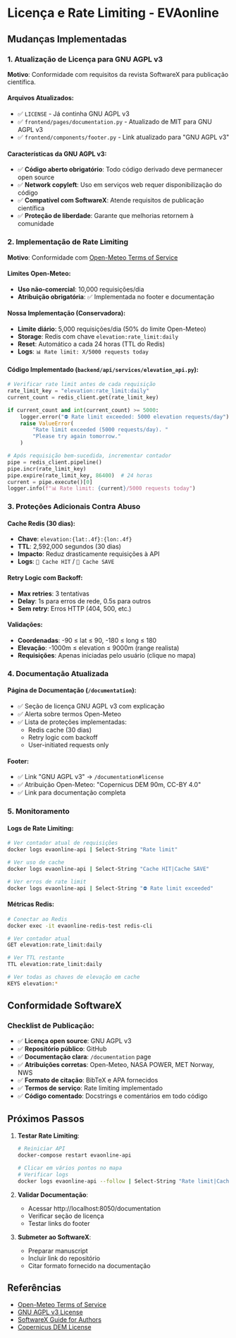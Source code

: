 # Licença e Rate Limiting - EVAonline

## Mudanças Implementadas

### 1. Atualização de Licença para GNU AGPL v3

**Motivo**: Conformidade com requisitos da revista SoftwareX para publicação científica.

#### Arquivos Atualizados:
- ✅ `LICENSE` - Já continha GNU AGPL v3
- ✅ `frontend/pages/documentation.py` - Atualizado de MIT para GNU AGPL v3
- ✅ `frontend/components/footer.py` - Link atualizado para "GNU AGPL v3"

#### Características da GNU AGPL v3:
- ✅ **Código aberto obrigatório**: Todo código derivado deve permanecer open source
- ✅ **Network copyleft**: Uso em serviços web requer disponibilização do código
- ✅ **Compatível com SoftwareX**: Atende requisitos de publicação científica
- ✅ **Proteção de liberdade**: Garante que melhorias retornem à comunidade

### 2. Implementação de Rate Limiting

**Motivo**: Conformidade com [Open-Meteo Terms of Service](https://open-meteo.com/en/terms)

#### Limites Open-Meteo:
- **Uso não-comercial**: 10,000 requisições/dia
- **Atribuição obrigatória**: ✅ Implementada no footer e documentação

#### Nossa Implementação (Conservadora):
- **Limite diário**: 5,000 requisições/dia (50% do limite Open-Meteo)
- **Storage**: Redis com chave `elevation:rate_limit:daily`
- **Reset**: Automático a cada 24 horas (TTL do Redis)
- **Logs**: `📊 Rate limit: X/5000 requests today`

#### Código Implementado (`backend/api/services/elevation_api.py`):

```python
# Verificar rate limit antes de cada requisição
rate_limit_key = "elevation:rate_limit:daily"
current_count = redis_client.get(rate_limit_key)

if current_count and int(current_count) >= 5000:
    logger.error("⛔ Rate limit exceeded: 5000 elevation requests/day")
    raise ValueError(
        "Rate limit exceeded (5000 requests/day). "
        "Please try again tomorrow."
    )

# Após requisição bem-sucedida, incrementar contador
pipe = redis_client.pipeline()
pipe.incr(rate_limit_key)
pipe.expire(rate_limit_key, 86400)  # 24 horas
current = pipe.execute()[0]
logger.info(f"📊 Rate limit: {current}/5000 requests today")
```

### 3. Proteções Adicionais Contra Abuso

#### Cache Redis (30 dias):
- **Chave**: `elevation:{lat:.4f}:{lon:.4f}`
- **TTL**: 2,592,000 segundos (30 dias)
- **Impacto**: Reduz drasticamente requisições à API
- **Logs**: `🎯 Cache HIT` / `💾 Cache SAVE`

#### Retry Logic com Backoff:
- **Max retries**: 3 tentativas
- **Delay**: 1s para erros de rede, 0.5s para outros
- **Sem retry**: Erros HTTP (404, 500, etc.)

#### Validações:
- **Coordenadas**: -90 ≤ lat ≤ 90, -180 ≤ long ≤ 180
- **Elevação**: -1000m ≤ elevation ≤ 9000m (range realista)
- **Requisições**: Apenas iniciadas pelo usuário (clique no mapa)

### 4. Documentação Atualizada

#### Página de Documentação (`/documentation`):
- ✅ Seção de licença GNU AGPL v3 com explicação
- ✅ Alerta sobre termos Open-Meteo
- ✅ Lista de proteções implementadas:
  - Redis cache (30 dias)
  - Retry logic com backoff
  - User-initiated requests only

#### Footer:
- ✅ Link "GNU AGPL v3" → `/documentation#license`
- ✅ Atribuição Open-Meteo: "Copernicus DEM 90m, CC-BY 4.0"
- ✅ Link para documentação completa

### 5. Monitoramento

#### Logs de Rate Limiting:
```bash
# Ver contador atual de requisições
docker logs evaonline-api | Select-String "Rate limit"

# Ver uso de cache
docker logs evaonline-api | Select-String "Cache HIT|Cache SAVE"

# Ver erros de rate limit
docker logs evaonline-api | Select-String "⛔ Rate limit exceeded"
```

#### Métricas Redis:
```bash
# Conectar ao Redis
docker exec -it evaonline-redis-test redis-cli

# Ver contador atual
GET elevation:rate_limit:daily

# Ver TTL restante
TTL elevation:rate_limit:daily

# Ver todas as chaves de elevação em cache
KEYS elevation:*
```

## Conformidade SoftwareX

### Checklist de Publicação:
- ✅ **Licença open source**: GNU AGPL v3
- ✅ **Repositório público**: GitHub
- ✅ **Documentação clara**: `/documentation` page
- ✅ **Atribuições corretas**: Open-Meteo, NASA POWER, MET Norway, NWS
- ✅ **Formato de citação**: BibTeX e APA fornecidos
- ✅ **Termos de serviço**: Rate limiting implementado
- ✅ **Código comentado**: Docstrings e comentários em todo código

## Próximos Passos

1. **Testar Rate Limiting**:
   ```bash
   # Reiniciar API
   docker-compose restart evaonline-api
   
   # Clicar em vários pontos no mapa
   # Verificar logs
   docker logs evaonline-api --follow | Select-String "Rate limit|Cache"
   ```

2. **Validar Documentação**:
   - Acessar http://localhost:8050/documentation
   - Verificar seção de licença
   - Testar links do footer

3. **Submeter ao SoftwareX**:
   - Preparar manuscript
   - Incluir link do repositório
   - Citar formato fornecido na documentação

## Referências

- [Open-Meteo Terms of Service](https://open-meteo.com/en/terms)
- [GNU AGPL v3 License](https://www.gnu.org/licenses/agpl-3.0.en.html)
- [SoftwareX Guide for Authors](https://www.elsevier.com/journals/softwarex/2352-7110/guide-for-authors)
- [Copernicus DEM License](https://spacedata.copernicus.eu/documents/20126/0/CSCDA_ESA_Mission-specific+Annex.pdf)
